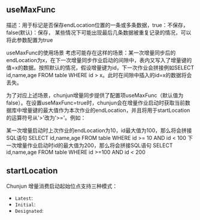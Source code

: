 ## useMaxFunc

描述：用于标记是否保存endLocation位置的一条或多条数据，true：不保存，false(默认)：保存， 某些情况下可能出现最后几条数据被重复记录的情况，可以将此参数配置为true

useMaxFunc的使用场景
​ 考虑可能存在这样的场景：某一次增量同步后的endLocation为x，在下一次增量同步作业启动的间隙中，表内又写入了增量键的值=x的数据。按照默认的情况，假设增量键为id，下一次作业会拼接例如SELECT id,name,age FROM table WHERE id > x。此时在间隙中插入的id=x的数据将会丢失。

​ 为了对应上述场景，chunjun增量同步提供了配置项useMaxFunc（默认值为false）。在设置useMaxFunc=true时，chunjun会在增量作业启动时获取当前数据库中增量键的最大值作为本次作业的endLocation，并且将用于startLocation的运算符号从'>'改为'>='。例如：

某一次增量启动时上次作业的endLocation为10，id最大值为100，那么将会拼接SQL语句 SELECT id,name,age FROM table WHERE id >= 10 AND id < 100
下一次增量作业启动时id的最大值为200，那么将会拼接SQL语句 SELECT id,name,age FROM table WHERE id >=100 AND id < 200

## startLocation

Chunjun 增量消费启动起始位点支持三种模式：

* `Latest`:
* `Initial`:
* `Designated`:
